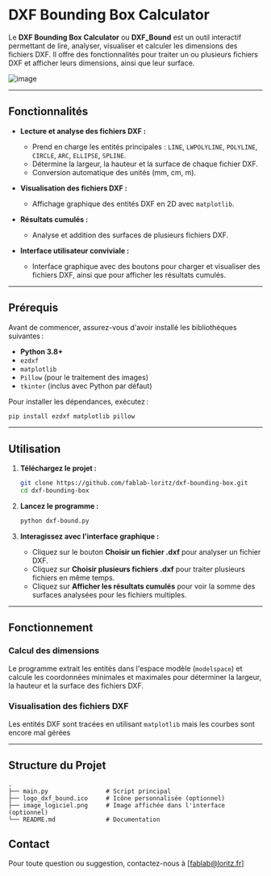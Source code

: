# DXF Bounding Box Calculator

Le **DXF Bounding Box Calculator** ou **DXF_Bound** est un outil interactif permettant de lire, analyser, visualiser et calculer les dimensions des fichiers DXF. Il offre des fonctionnalités pour traiter un ou plusieurs fichiers DXF et afficher leurs dimensions, ainsi que leur surface.

![image](https://github.com/user-attachments/assets/be1ebdb2-66bf-426e-9d2f-3499158482d5)



---

## Fonctionnalités
- **Lecture et analyse des fichiers DXF :**
  - Prend en charge les entités principales : `LINE`, `LWPOLYLINE`, `POLYLINE`, `CIRCLE`, `ARC`, `ELLIPSE`, `SPLINE`.
  - Détermine la largeur, la hauteur et la surface de chaque fichier DXF.
  - Conversion automatique des unités (mm, cm, m).

- **Visualisation des fichiers DXF :**
  - Affichage graphique des entités DXF en 2D avec `matplotlib`.
  
- **Résultats cumulés :**
  - Analyse et addition des surfaces de plusieurs fichiers DXF.

- **Interface utilisateur conviviale :**
  - Interface graphique avec des boutons pour charger et visualiser des fichiers DXF, ainsi que pour afficher les résultats cumulés.

---

## Prérequis

Avant de commencer, assurez-vous d'avoir installé les bibliothèques suivantes :

- **Python 3.8+**
- `ezdxf`
- `matplotlib`
- `Pillow` (pour le traitement des images)
- `tkinter` (inclus avec Python par défaut)

Pour installer les dépendances, exécutez :
```bash
pip install ezdxf matplotlib pillow
```

---

## Utilisation

1. **Téléchargez le projet :**
   ```bash
   git clone https://github.com/fablab-loritz/dxf-bounding-box.git
   cd dxf-bounding-box
   ```

2. **Lancez le programme :**
   ```bash
   python dxf-bound.py
   ```

3. **Interagissez avec l'interface graphique :**
   - Cliquez sur le bouton **Choisir un fichier .dxf** pour analyser un fichier DXF.
   - Cliquez sur **Choisir plusieurs fichiers .dxf** pour traiter plusieurs fichiers en même temps.
   - Cliquez sur **Afficher les résultats cumulés** pour voir la somme des surfaces analysées pour les fichiers multiples.

---

## Fonctionnement

### Calcul des dimensions
Le programme extrait les entités dans l'espace modèle (`modelspace`) et calcule les coordonnées minimales et maximales pour déterminer la largeur, la hauteur et la surface des fichiers DXF.

### Visualisation des fichiers DXF
Les entités DXF sont tracées en utilisant `matplotlib` mais les courbes sont encore mal gérées

---

## Structure du Projet

```
.
├── main.py                # Script principal
├── logo_dxf_bound.ico     # Icône personnalisée (optionnel)
├── image_logiciel.png     # Image affichée dans l'interface (optionnel)
└── README.md              # Documentation
```

## Contact

Pour toute question ou suggestion, contactez-nous à [fablab@loritz.fr]
